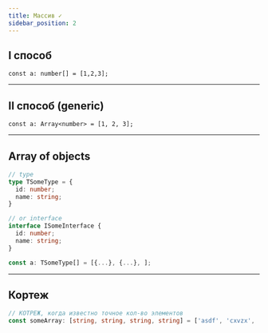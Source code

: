 ```yaml
---
title: Массив ✓
sidebar_position: 2
---
```


## I способ

```tsx
const a: number[] = [1,2,3];
```

---

## II способ (generic)

```tsx
const a: Array<number> = [1, 2, 3];
```

---

## Array of objects

```ts
// type
type TSomeType = {
  id: number;
  name: string;
}

// or interface
interface ISomeInterface {
  id: number;
  name: string;
}

const a: TSomeType[] = [{...}, {...}, ];
```

---

## Кортеж

```ts
// КОТРЕЖ, когда известно точное кол-во элементов
const someArray: [string, string, string, string] = ['asdf', 'cxvzx', 'rerer', 'fadsf'];
```
